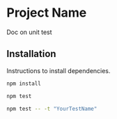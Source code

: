 # Project Name

Doc on unit test

## Installation

Instructions to install dependencies.

```bash
npm install

npm test

npm test -- -t "YourTestName"
